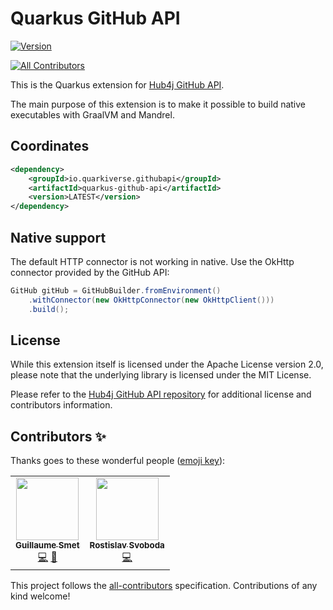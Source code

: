 # Quarkus GitHub API

[![Version](https://img.shields.io/maven-central/v/io.quarkiverse.githubapi/quarkus-github-api?logo=apache-maven&style=for-the-badge)](https://search.maven.org/artifact/io.quarkiverse.githubapi/quarkus-github-api)
<!-- ALL-CONTRIBUTORS-BADGE:START - Do not remove or modify this section -->
[![All Contributors](https://img.shields.io/badge/all_contributors-2-orange.svg?style=flat-square)](#contributors-)
<!-- ALL-CONTRIBUTORS-BADGE:END -->

This is the Quarkus extension for [Hub4j GitHub API](https://github.com/hub4j/github-api).

The main purpose of this extension is to make it possible to build native executables with GraalVM and Mandrel.

## Coordinates

```xml
<dependency>
    <groupId>io.quarkiverse.githubapi</groupId>
    <artifactId>quarkus-github-api</artifactId>
    <version>LATEST</version>
</dependency>
```

## Native support

The default HTTP connector is not working in native.
Use the OkHttp connector provided by the GitHub API:

```java
GitHub gitHub = GitHubBuilder.fromEnvironment()
    .withConnector(new OkHttpConnector(new OkHttpClient()))
    .build();
```

## License

While this extension itself is licensed under the Apache License version 2.0,
please note that the underlying library is licensed under the MIT License.

Please refer to the [Hub4j GitHub API repository](https://github.com/hub4j/github-api) for additional license and contributors information.

## Contributors ✨

Thanks goes to these wonderful people ([emoji key](https://allcontributors.org/docs/en/emoji-key)):

<!-- ALL-CONTRIBUTORS-LIST:START - Do not remove or modify this section -->
<!-- prettier-ignore-start -->
<!-- markdownlint-disable -->
<table>
  <tr>
    <td align="center"><a href="https://www.redhat.com/"><img src="https://avatars1.githubusercontent.com/u/1279749?v=4?s=100" width="100px;" alt=""/><br /><sub><b>Guillaume Smet</b></sub></a><br /><a href="https://github.com/quarkiverse/quarkus-github-api/commits?author=gsmet" title="Code">💻</a> <a href="#maintenance-gsmet" title="Maintenance">🚧</a></td>
    <td align="center"><a href="https://twitter.com/r_svoboda"><img src="https://avatars.githubusercontent.com/u/925259?v=4?s=100" width="100px;" alt=""/><br /><sub><b>Rostislav Svoboda</b></sub></a><br /><a href="https://github.com/quarkiverse/quarkus-github-api/commits?author=rsvoboda" title="Code">💻</a></td>
  </tr>
</table>

<!-- markdownlint-restore -->
<!-- prettier-ignore-end -->

<!-- ALL-CONTRIBUTORS-LIST:END -->

This project follows the [all-contributors](https://github.com/all-contributors/all-contributors) specification. Contributions of any kind welcome!
